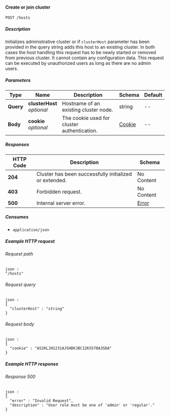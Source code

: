 
<a name="create_cluster"></a>
#### Create or join cluster
```
POST /hosts
```


##### Description
Initializes administrative cluster or if `clusterHost` parameter has been provided in the query string adds this host to an existing cluster.
In both cases the host handling this request has to be newly started or removed from previous cluster. It cannot contain any configuration data.
This request can be executed by unauthorized users as long as there are no admin users.


##### Parameters

|Type|Name|Description|Schema|Default|
|---|---|---|---|---|
|**Query**|**clusterHost**  <br>*optional*|Hostname of an existing cluster node.|string|--|
|**Body**|**cookie**  <br>*optional*|The cookie used for cluster authentication.|[Cookie](../definitions/Cookie.md#cookie)|--|


##### Responses

|HTTP Code|Description|Schema|
|---|---|---|
|**204**|Cluster has been successfully initialized or extended.|No Content|
|**403**|Forbidden request.|No Content|
|**500**|Internal server error.|[Error](../definitions/Error.md#error)|


##### Consumes

* `application/json`


##### Example HTTP request

###### Request path
```
json :
"/hosts"
```


###### Request query
```
json :
{
  "clusterHost" : "string"
}
```


###### Request body
```
json :
{
  "cookie" : "AS2KLJH1231AJSHDKJBC12KS578A3SDA"
}
```


##### Example HTTP response

###### Response 500
```
json :
{
  "error" : "Invalid Request",
  "description" : "User role must be one of 'admin' or 'regular'."
}
```



